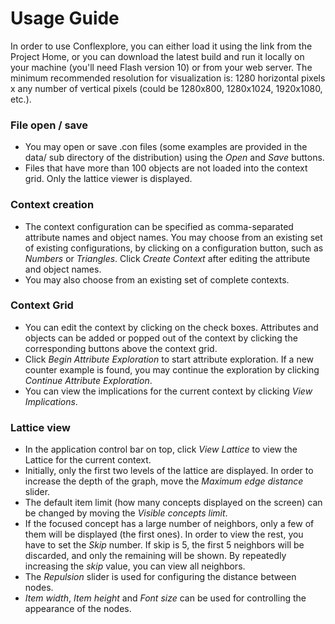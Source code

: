 # Usage Guide #

In order to use Conflexplore, you can either load it using the link from the Project Home, or you can download the latest build and run it locally on your machine (you'll need Flash version 10) or from your web server.
The minimum recommended resolution for visualization is: 1280 horizontal pixels x any number of vertical pixels (could be 1280x800, 1280x1024, 1920x1080, etc.).

### File open / save ###
  * You may open or save .con files (some examples are provided in the data/ sub directory of the distribution) using the _Open_ and _Save_ buttons.
  * Files that have more than 100 objects are not loaded into the context grid. Only the lattice viewer is displayed.

### Context creation ###
  * The context configuration can be specified as comma-separated attribute names and object names. You may choose from an existing set of existing configurations, by clicking on a configuration button, such as _Numbers_ or _Triangles_. Click _Create Context_ after editing the attribute and object names.
  * You may also choose from an existing set of complete contexts.

### Context Grid ###
  * You can edit the context by clicking on the check boxes. Attributes and objects can be added or popped out of the context by clicking the corresponding buttons above the context grid.
  * Click _Begin Attribute Exploration_ to start attribute exploration. If a new counter example is found, you may continue the exploration by clicking _Continue Attribute Exploration_.
  * You can view the implications for the current context by clicking _View Implications_.

### Lattice view ###
  * In the application control bar on top, click _View Lattice_ to view the Lattice for the current context.
  * Initially, only the first two levels of the lattice are displayed. In order to increase the depth of the graph, move the _Maximum edge distance_ slider.
  * The default item limit (how many concepts displayed on the screen) can be changed by moving the _Visible concepts limit_.
  * If the focused concept has a large number of neighbors, only a few of them will be displayed (the first ones). In order to view the rest, you have to set the _Skip_ number. If skip is 5, the first 5 neighbors will be discarded, and only the remaining will be shown. By repeatedly increasing the _skip_ value, you can view all neighbors.
  * The _Repulsion_ slider is used for configuring the distance between nodes.
  * _Item width_, _Item height_ and _Font size_ can be used for controlling the appearance of the nodes.